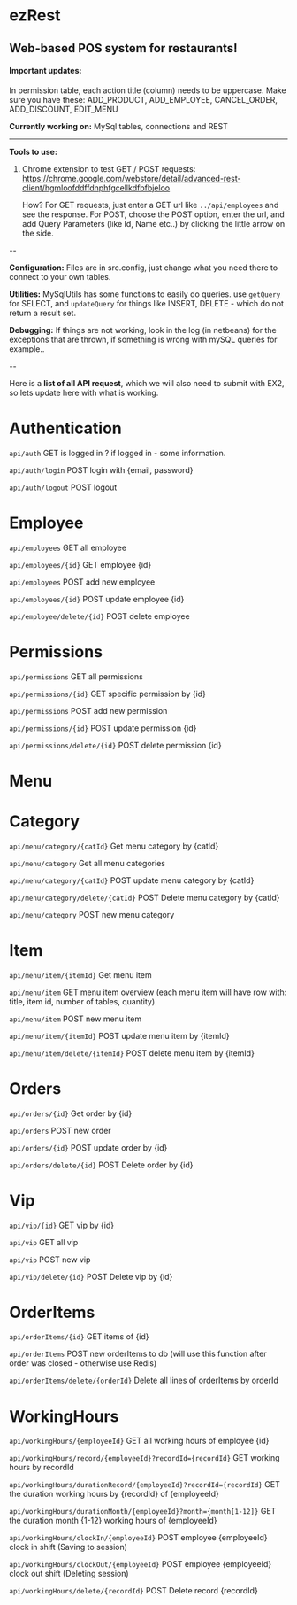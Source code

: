 # ezRest

Web-based POS system for restaurants!
----

#### Important updates:
In permission table, each action title (column) needs to be uppercase. Make sure you have these: ADD_PRODUCT, ADD_EMPLOYEE, CANCEL_ORDER, ADD_DISCOUNT, EDIT_MENU

<b>Currently working on:</b> MySql tables, connections and REST

----

<b>Tools to use:</b>

1. Chrome extension to test GET / POST requests: https://chrome.google.com/webstore/detail/advanced-rest-client/hgmloofddffdnphfgcellkdfbfbjeloo
  
    How? For GET requests, just enter a GET url like `../api/employees` and see the response.
    For POST, choose the POST option, enter the url, and add Query Parameters (like Id, Name etc..) by clicking the little arrow on the side.

--

<b>Configuration:</b> Files are in src.config, just change what you need there to connect to your own tables.

<b>Utilities:</b> MySqlUtils has some functions to easily do queries. use `getQuery` for SELECT, and `updateQuery` for things like INSERT, DELETE - which do not return a result set.

<b>Debugging:</b> If things are not working, look in the log (in netbeans) for the exceptions that are thrown, if something is wrong with mySQL queries for example..

--

Here is a <b>list of all API request</b>, which we will also need to submit with EX2, so lets update here with what is working.

# Authentication

`api/auth` GET is logged in ? if logged in - some information.

`api/auth/login` POST login with {email, password}

`api/auth/logout` POST logout

# Employee

`api/employees` GET all employee

`api/employees/{id}` GET employee {id}

`api/employees` POST add new employee

`api/employees/{id}` POST update employee {id}

`api/employee/delete/{id}` POST delete employee 


# Permissions

`api/permissions` GET all permissions

`api/permissions/{id}` GET specific permission by {id}

`api/permissions` POST add new permission

`api/permissions/{id}` POST update permission {id}

`api/permissions/delete/{id}` POST delete permission {id}

# Menu

# Category

  `api/menu/category/{catId}` Get menu category by {catId}

  `api/menu/category` Get all menu categories

  `api/menu/category/{catId}` POST update menu category by {catId}

  `api/menu/category/delete/{catId}` POST Delete menu category by {catId}

  `api/menu/category` POST new menu category

# Item

  `api/menu/item/{itemId}` Get menu item

  `api/menu/item` GET menu item overview (each menu item will have row with: title, item id, number of tables, quantity)

  `api/menu/item` POST new menu item

  `api/menu/item/{itemId}` POST update menu item by {itemId}

  `api/menu/item/delete/{itemId}` POST delete menu item by {itemId}

# Orders

`api/orders/{id}` Get order by {id}

`api/orders` POST new order 

`api/orders/{id}` POST update order by {id}

`api/orders/delete/{id}` POST Delete order by {id}

# Vip

`api/vip/{id}` GET vip by {id}

`api/vip` GET all vip

`api/vip` POST new vip

`api/vip/delete/{id}` POST Delete vip by {id}

# OrderItems

`api/orderItems/{id}` GET items of {id}

`api/orderItems` POST new orderItems to db (will use this function after order was closed - otherwise use Redis)

`api/orderItems/delete/{orderId}` Delete all lines of orderItems by orderId

# WorkingHours

`api/workingHours/{employeeId}` GET all working hours of employee {id}

`api/workingHours/record/{employeeId}?recordId={recordId}` GET working hours by recordId

`api/workingHours/durationRecord/{employeeId}?recordId={recordId}` GET the duration working hours by {recordId} of {employeeId}

`api/workingHours/durationMonth/{employeeId}?month={month[1-12]}` GET the duration month {1-12} working hours of {employeeId}

`api/workingHours/clockIn/{employeeId}` POST employee {employeeId} clock in shift (Saving to session)

`api/workingHours/clockOut/{employeeId}` POST employee {employeeId} clock out shift (Deleting session)

`api/workingHours/delete/{recordId}` POST Delete record {recordId}
